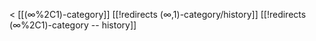 &lt; [[(∞%2C1)-category]]
[[!redirects (∞,1)-category/history]]
[[!redirects (∞%2C1)-category -- history]]